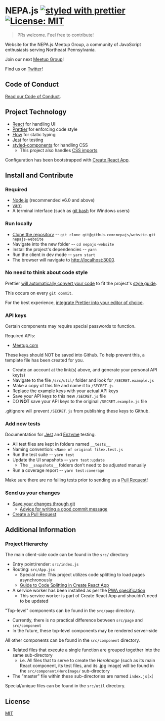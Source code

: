 # NEPA.js [![styled with prettier](https://img.shields.io/badge/styled_with-prettier-ff69b4.svg)](https://github.com/prettier/prettier) [![License: MIT](https://img.shields.io/badge/License-MIT-yellow.svg)](https://opensource.org/licenses/MIT) 

>PRs welcome. Feel free to contribute!

Website for the NEPA.js Meetup Group, a community of JavaScript enthusiasts serving Northeast Pennsylvania.

Join our next [Meetup Group](https://www.meetup.com/NEPA-js/)!

Find us on [Twitter](https://twitter.com/hashtag/nepajs?src=hash)!

## Code of Conduct

[Read our Code of Conduct](code-of-conduct.md).

## Project Technology

- [React](https://facebook.github.io/react/) for handling UI
- [Prettier](https://github.com/prettier/prettier) for enforcing code style
- [Flow](https://flow.org/) for static typing
- [Jest](https://facebook.github.io/jest/) for testing
- [styled-components](https://www.styled-components.com/) for handling CSS
  - This project also handles [CSS imports](https://github.com/facebookincubator/create-react-app/blob/master/packages/react-scripts/template/README.md#adding-a-stylesheet)

Configuration has been bootstrapped with [Create React App](https://github.com/facebookincubator/create-react-app).

## Install and Contribute

### Required

- [Node.js](https://nodejs.org/en/download) (recommended v6.0 and above)
- [yarn](https://yarnpkg.com/en/docs/install)
- A terminal interface (such as [git bash](https://git-scm.com/downloads) for Windows users)

### Run locally

- [Clone the repository](https://help.github.com/articles/cloning-a-repository/)
-- `git clone git@github.com:nepajs/website.git nepajs-website`
- Navigate into the new folder
-- `cd nepajs-website`
- Install the project's dependencies
-- `yarn`
- Run the client in dev mode
-- `yarn start`
- The browser will navigate to [http://localhost:3000](http://localhost:3000).

### No need to think about code style

Prettier [will automatically convert your code](https://github.com/prettier/prettier#what-does-prettier-do) to fit the project's [style guide](https://github.com/airbnb/javascript).

This occurs on every `git commit`.

For the best experience, [integrate Prettier into your editor of choice](https://github.com/prettier/prettier#editor-integration).

### API keys

Certain components may require special passwords to function.  

Required APIs:

- [Meetup.com](https://www.meetup.com/meetup_api/)

These keys should NOT be saved into Github.  To help prevent this, a template file has been created for you.

- Create an account at the link(s) above, and generate your personal API key(s)
- Navigate to the file `/src/util/` folder and look for `/SECRET.example.js`
- Make a copy of this file and name it to `/SECRET.js`
- Replace the example keys with your actual API keys
- Save your API keys to this new `/SECRET.js` file
- DO **NOT** save your API keys to the original `/SECRET.example.js` file

.gitignore will prevent `/SECRET.js` from publishing these keys to Github.

### Add new tests

Documentation for [Jest](https://facebook.github.io/jest/) and [Enzyme](https://github.com/airbnb/enzyme) testing.

- All test files are kept in folders named `__tests__`
- Naming convention: `<Name of original file>.test.js`
- Run the test suite
-- `yarn test`
- Update the UI snapshots
-- `yarn test:update`
  - The `__snapshots__` folders don't need to be adjusted manually
- Run a coverage report
-- `yarn test:coverage`

Make sure there are no failing tests prior to sending us a [Pull Request](https://help.github.com/articles/creating-a-pull-request/)!

### Send us your changes

- [Save your changes through git](https://www.atlassian.com/git/tutorials/saving-changes)
  - [Advice for writing a good commit message](https://chris.beams.io/posts/git-commit/)
- [Create a Pull Request](https://yangsu.github.io/pull-request-tutorial/)

## Additional Information

### Project Hierarchy

The main client-side code can be found in the `src/` directory

- Entry point/render: `src/index.js`
- Routing: `src/App.jsx`
  - Special note: This project utilizes code splitting to load pages asynchronously
  - [Guide to Code Splitting in Create React App](http://serverless-stack.com/chapters/code-splitting-in-create-react-app.html)
- A service worker has been installed as per the [PWA specification](http://blog.ionic.io/what-is-a-progressive-web-app/)
  - This service worker is part of Create React App and shouldn't need to be updated

"Top-level" components can be found in the `src/page` directory.

- Currently, there is no practical difference between `src/page` and `src/component`
- In the future, these top-level components may be rendered server-side

All other components can be found in the `src/component` directory.

- Related files that execute a single function are grouped together into the same sub-directory
  - i.e. All files that to serve to create the *HeroImage* (such as its main React component, its test files, and its .jpg image) will be found in the `src/component/HeroImage/` sub-directory
- The "master" file within these sub-directories are named `index.js[x]`

Special/unique files can be found in the `src/util` directory.

## License

[MIT](LICENSE.txt)